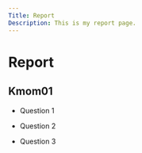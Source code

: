 ```yaml
---
Title: Report
Description: This is my report page.
---
```


Report
==========================

## Kmom01

* Question 1

* Question 2

* Question 3

